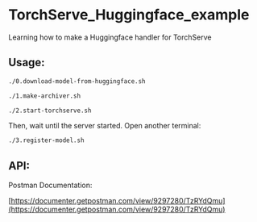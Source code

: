 # TorchServe_Huggingface_example

Learning how to make a Huggingface handler for TorchServe

## Usage:

```bash
./0.download-model-from-huggingface.sh

./1.make-archiver.sh

./2.start-torchserve.sh
```
Then, wait until the server started.
Open another terminal:
```bash
./3.register-model.sh
```

## API:

Postman Documentation:

[https://documenter.getpostman.com/view/9297280/TzRYdQmu](https://documenter.getpostman.com/view/9297280/TzRYdQmu)